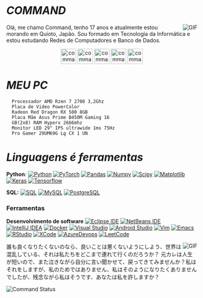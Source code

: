 #                                                                    *COMMAND*

<img align="right" alt="GIF" src="https://media.discordapp.net/attachments/769628222341251092/777203134552473610/1VOo.gif" />

Olá, me chamo Command, tenho 17 anos e atualmente estou morando em Quioto, Japão. Sou formado em Tecnologia da Informática e estou estudando Redes de Computadores e Banco de Dados.
<p align="center">
<a href="https://dev.to/command" target="blank"><img align="center" src="https://cdn.jsdelivr.net/npm/simple-icons@3.0.1/icons/dev-dot-to.svg" alt="commandrose" height="40" width="40" /></a>
<a href="https://twitter.com/command4071" target="blank"><img align="center" src="https://cdn.jsdelivr.net/npm/simple-icons@3.0.1/icons/twitter.svg" alt="commandrose" height="40" width="40" /></a>
<a href="https://linkedin.com/in/commandcb" target="blank"><img align="center" src="https://cdn.jsdelivr.net/npm/simple-icons@3.0.1/icons/linkedin.svg" alt="commandrose" height="40" width="40" /></a>
<a href="https://fb.com/lucaschelser" target="blank"><img align="center" src="https://cdn.jsdelivr.net/npm/simple-icons@3.0.1/icons/facebook.svg" alt="commandrose" height="40" width="40" /></a>
<a href="https://instagram.com/commandrose" target="blank"><img align="center" src="https://cdn.jsdelivr.net/npm/simple-icons@3.0.1/icons/instagram.svg" alt="commandrose" height="40" width="40" /></a>
</p>



#                                                                    *MEU PC*

      Processador AMD Rzen 7 2700 3,2Ghz 
      Placa de Video PowerColor
      Radeon Red Dragon RX 580 8GB 
      Placa Mãe Asus Prime B450M Gaming 16
      GB(2x8) RAM Hyperx 2666mhz
      Monitor LED 29" IPS ultrawide 1ms 75Hz
      Pro Gamer 29UM69G Lg CX 1 UN


#                                                                    *Linguagens é ferramentas*

  **Python**:
  [![Python](https://img.shields.io/badge/-Python-black?style=flat&logo=python&link=https://github.com/commandrose/Python)](https://github.com/https://github.com/commandrose/Python)
  [![PyTorch](https://img.shields.io/badge/-PyTorch-EE4C2C?style=flat&logo=PyTorch&logoColor=white&link=https://github.com/commandrose/Python)](https://github.com/commandrose/Python)
  [![Pandas](https://img.shields.io/badge/-Pandas-150458?style=flat&logo=Pandas&link=https://github.com/commandrose/Python)](https://github.com/commandrose/Python)
  [![Numpy](https://img.shields.io/badge/-Numpy-lightgray?style=flat&logo=Numpy&logoColor=white&link=https://github.com/commandrose/Python)](https://github.com/commandrose/Python)
  [![Scipy](https://img.shields.io/badge/-Scipy-blue?style=flat&logo=Scipy&logoColor=white&link=https://github.com/commandrose/Python)](https://github.com/commandrose/Python)
  [![Matplotlib](https://img.shields.io/badge/-Matplotlib-black?style=flat&logo=Matplotlib&logoColor=white&link=https://github.com/commandrose/Python)](https://github.com/commandrose/Python)
  [![Keras](https://img.shields.io/badge/-Keras-D00000?style=flat&logo=Keras&link=https://github.com/commandrose/Python)](https://github.com/commandrose/Python)
  [![Tensorflow](https://img.shields.io/badge/-Tensorflow-gray?style=flat&logo=tensorflow&link=https://github.com/commandrose/Python)](https://github.com/commandrose/Python) 

  **SQL:**
  [![SQL](https://img.shields.io/badge/-SQL-orange?style=flat&logo=sql&link=https://github.com/commandrose)](https://github.com/commandrose)
  [![MySQL](https://img.shields.io/badge/-MySQL-lightgray?style=flat&logo=mysql&link=https://github.com/commandrose)](https://github.com/commandrose)
  [![PostgreSQL](https://img.shields.io/badge/-PostgreSQL-blue?style=flat&logo=postgresql&link=https://github.com/commandrose)](https://github.com/commandrose)

### Ferramentas

**Desenvolvimento de software**
[![Eclipse IDE](https://img.shields.io/badge/-darkblue?style=flat&logo=Eclipse-IDE&logoColor=white&link=https://github.com/commandrose "Eclipse IDE")](https://github.com/commandrose)
[![NetBeans IDE](https://img.shields.io/badge/-1B6AC6?style=flat&logo=Apache-NetBeans-IDE&logoColor=white&link=https://github.com/commandrose "NetBeans IDE")](https://github.com/commandrose)
[![IntelliJ IDEA](https://img.shields.io/badge/-red?style=flat&logo=IntelliJ-IDEA&logoColor=white&link=https://github.com/commandrose "IntelliJ IDEA")](https://github.com/commandrose)
[![Docker](https://img.shields.io/badge/-2496ED?style=flat&logo=Docker&logoColor=white&link=https://github.com/commandrose "Docker")](https://github.com/commandrose)
[![Visual Studio](https://img.shields.io/badge/-007ACC?style=flat&logo=Visual-Studio-Code&logoColor=white&link=https://github.com/commandrose "Visual Studio")](https://github.com/commandrose)
[![Android Studio](https://img.shields.io/badge/-3DDC84?style=flat&logo=Android-Studio&logoColor=white&link=https://github.com/commandrose "Android Studio" )](https://github.com/commandrose)
[![Vim](https://img.shields.io/badge/-019733?style=flat&logo=Vim&logoColor=white&link=https://github.com/commandrose "Vim")](https://github.com/commandrose)
[![Emacs](https://img.shields.io/badge/-7F5AB6?style=flat&logo=GNU-Emacs&logoColor=white&link=https://github.com/commandrose "Emacs")](https://github.com/commandrose)
[![RStudio](https://img.shields.io/badge/-75AADB?style=flat&logo=RStudio&logoColor=white&link=https://github.com/commandrose "RStudio")](https://github.com/commandrose)
[![XCode](https://img.shields.io/badge/-1575F9?style=flat&logo=Xcode&logoColor=white&link=https://github.com/commandrose "XCode")](https://github.com/commandrose)
[![AzureDevops](https://img.shields.io/badge/-0175C2?style=flat&logo=azureDevops&logoColor=white&link=https://github.com/commandrose "AzureDevops")](https://github.com/commandrose)
[![LeetCode](https://img.shields.io/badge/-02569B?style=flat&logo=leetCode&logoColor=white&link=https://github.com/commandrose "LeetCode")](https://github.com/commandrose)



<img align="right" alt="GIF" src="https://giffiles.alphacoders.com/147/147382.gif" />
誰も良くなりたくないのなら、良いことは悪くないようにしよう、世界は混乱している、それは私たちをどこまで連れて行くのだろうか？ 元カレは人生が短いので、また泣きながら自分に言い聞かせて、戻ってきてみませんか？私はそれをしますが、私のためではありません、私はそのようになりたくありませんでしたが、残念ながら私はそうです、あなたは私を許しますか？

![Command Status](https://github-readme-stats.vercel.app/api?username=commandrose&show_icons=true&theme=graywhite)
